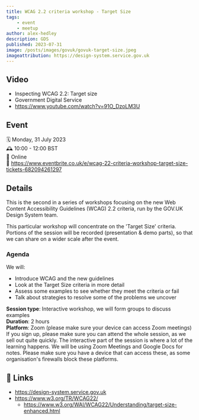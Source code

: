 ```yaml
---
title: WCAG 2.2 criteria workshop - Target Size
tags:
    - event
    - meetup
author: alex-hedley
description: GDS
published: 2023-07-31
image: /posts/images/govuk/govuk-target-size.jpeg
imageattribution: https://design-system.service.gov.uk
---
```


<!-- # WCAG 2.2 criteria workshop - Target Size -->

## Video

<?# YouTube 91O_DzoLM3U /?>

- Inspecting WCAG 2.2: Target size
- Government Digital Service
- https://www.youtube.com/watch?v=91O_DzoLM3U

## Event

🗓️ Monday, 31 July 2023  
🕰️ 10:00 - 12:00 BST  
📍 Online  
🔗 https://www.eventbrite.co.uk/e/wcag-22-criteria-workshop-target-size-tickets-682094261297  

## Details

This is the second in a series of workshops focusing on the new Web Content Accessibility Guidelines (WCAG) 2.2 criteria, run by the GOV.UK Design System team.

T﻿his particular workshop will concentrate on the 'Target Size' criteria. Portions of the session will be recorded (presentation & demo parts), so that we can share on a wider scale after the event.

### Agenda

We will:

- Introduce WCAG and the new guidelines
- Look at the Target Size criteria in more detail
- Assess some examples to see whether they meet the criteria or fail
- Talk about strategies to resolve some of the problems we uncover

**Session type**: Interactive workshop, we will form groups to discuss examples  
**Duration**: 2 hours  
**Platform**: Zoom (please make sure your device can access Zoom meetings)  
If you sign up, please make sure you can attend the whole session, as we sell out quite quickly. The interactive part of the session is where a lot of the learning happens.
We will be using Zoom Meetings and Google Docs for notes. Please make sure you have a device that can access these, as some organisation's firewalls block these platforms.

## 🔗 Links

- https://design-system.service.gov.uk
- https://www.w3.org/TR/WCAG22/
  - https://www.w3.org/WAI/WCAG22/Understanding/target-size-enhanced.html
